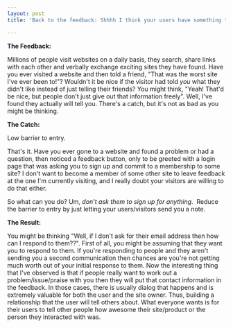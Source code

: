 ```yaml
---
layout: post
title: 'Back to the feedback: Shhhh I think your users have something to tell you!'

---
```


<strong>The Feedback:</strong>

Millions of people visit websites on a daily basis, they search, share links with each other and verbally exchange exciting sites they have found. Have you ever visited a website and then told a friend, "That was the worst site I've ever been to!"? Wouldn't it be nice if the visitor had told <em>you</em> what they didn't like instead of just telling their friends? You might think, "Yeah! That'd be nice, but people don't just give out that information freely". Well, I've found they actually will tell you. There's a catch, but it's not as bad as you might be thinking.

<strong>The Catch:</strong>

Low barrier to entry.

That's it. Have you ever gone to a website and found a problem or had a question, then noticed a feedback button, only to be greeted with a login page that was asking you to sign up and commit to a membership to some site? I don't want to become a member of some other site to leave feedback at the one I'm currently visiting, and I really doubt your visitors are willing to do that either.

So what can you do? Um, <em>don't ask them to sign up for anything</em>.  Reduce the barrier to entry by just letting your users/visitors send you a note.

<strong>The Result:</strong>

You might be thinking "Well, if I don't ask for their email address then how can I respond to them??". First of all, you might be assuming that they want you to respond to them. If you're responding to people and they aren't sending you a second communication then chances are you're not getting much worth out of your initial response to them. Now the interesting thing that I've observed is that if people really want to work out a problem/issue/praise with you then they will put that contact information in the feedback. In those cases, there is usually dialog that happens and is extremely valuable for both the user and the site owner. Thus, building a relationship that the user will tell others about. What everyone wants is for their users to tell other people how awesome their site/product or the person they interacted with was.
